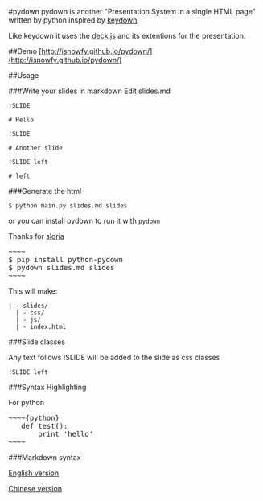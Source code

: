 #pydown
pydown is another "Presentation System in a single HTML page" written by python inspired by [keydown](https://github.com/infews/keydown).

Like keydown it uses the [deck.js](http://imakewebthings.github.com/deck.js) and its extentions for the presentation.

##Demo
[http://isnowfy.github.io/pydown/](http://isnowfy.github.io/pydown/)

##Usage

###Write your slides in markdown
Edit slides.md
~~~~
!SLIDE

# Hello

!SLIDE

# Another slide

!SLIDE left

# left
~~~~

###Generate the html

~~~~
$ python main.py slides.md slides
~~~~

or you can install pydown to run it with `pydown`

Thanks for [sloria](https://github.com/sloria)

<pre>
~~~~
$ pip install python-pydown
$ pydown slides.md slides
~~~~
</pre>

This will make:
~~~~
| - slides/
  | - css/
  | - js/
  | - index.html
~~~~

###Slide classes

Any text follows !SLIDE will be added to the slide as css classes
~~~~
!SLIDE left
~~~~

###Syntax Highlighting

For python
<pre>
~~~~{python}
   def test():
       print 'hello'
~~~~
</pre>

###Markdown syntax

[English version](http://daringfireball.net/projects/markdown/syntax)

[Chinese version](https://gitcafe.com/riku/Markdown-Syntax-CN/)
